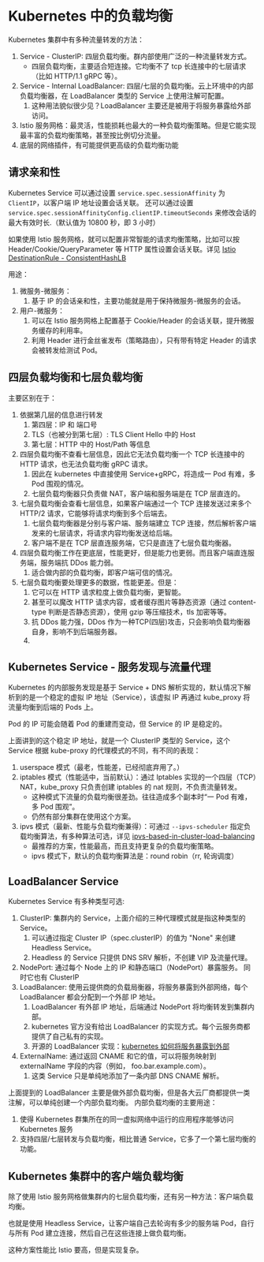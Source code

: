 # Kubernetes 中的负载均衡

Kubernetes 集群中有多种流量转发的方法：

1. Service - ClusterIP: 四层负载均衡。群内部使用广泛的一种流量转发方式。
   - 四层负载均衡，主要适合短连接。它均衡不了 tcp 长连接中的七层请求（比如 HTTP/1.1 gRPC 等）。
2. Service - Internal LoadBalancer: 四层/七层的负载均衡。云上环境中的内部负载均衡器，在 LoadBalancer 类型的 Service 上使用注解可配置。
   1. 这种用法貌似很少见？LoadBalancer 主要还是被用于将服务暴露给外部访问。
3. Istio 服务网格：最灵活，性能损耗也最大的一种负载均衡策略。但是它能实现最丰富的负载均衡策略，甚至按比例切分流量。
4. 底层的网络插件，有可能提供更高级的负载均衡功能


## 请求亲和性

Kubernetes Service 可以通过设置 `service.spec.sessionAffinity` 为 `ClientIP`，以客户端 IP 地址设置会话关联。
还可以通过设置 `service.spec.sessionAffinityConfig.clientIP.timeoutSeconds` 来修改会话的最大有效时长.（默认值为 10800 秒，即 3 小时）

如果使用 Istio 服务网格，就可以配置非常智能的请求均衡策略，比如可以按 Header/Cookie/QueryParameter 等 HTTP 属性设置会话关联。详见 [Istio DestinationRule - ConsistentHashLB](https://istio.io/latest/docs/reference/config/networking/destination-rule/#LoadBalancerSettings-ConsistentHashLB)

用途：

1. 微服务-微服务：
   1. 基于 IP 的会话亲和性，主要功能就是用于保持微服务-微服务的会话。
2. 用户-微服务：
   1. 可以在 Istio 服务网格上配置基于 Cookie/Header 的会话关联，提升微服务缓存的利用率。
   2. 利用 Header 进行金丝雀发布（策略路由），只有带有特定 Header 的请求会被转发给测试 Pod。


## 四层负载均衡和七层负载均衡

主要区别在于：

1. 依据第几层的信息进行转发
   1. 第四层：IP 和 端口号
   2. TLS（也被分到第七层）: TLS Client Hello 中的 Host
   3. 第七层：HTTP 中的 Host/Path 等信息
2. 四层负载均衡不查看七层信息，因此它无法负载均衡一个 TCP 长连接中的 HTTP 请求，也无法负载均衡 gRPC 请求。
   1. 因此在 kubernetes 中直接使用 Service+gRPC，将造成一 Pod 有难，多 Pod 围观的情况。
   2. 七层负载均衡器只负责做 NAT，客户端和服务端是在 TCP 层直连的。
3. 七层负载均衡会查看七层信息，如果客户端通过一个 TCP 连接发送过来多个 HTTP/2 请求，它能够将请求均衡到多个后端去。
   1. 七层负载均衡器是分别与客户端、服务端建立 TCP 连接，然后解析客户端发来的七层请求，将请求内容均衡发送给后端。
   1. 客户端不是在 TCP 层直连服务端，它只是直连了七层负载均衡器。
4. 四层负载均衡工作在更底层，性能更好，但是能力也更弱。而且客户端直连服务端，服务端抗 DDos 能力弱。
   1. 适合做内部的负载均衡，即客户端可信的情况。
5. 七层负载均衡要处理更多的数据，性能更差。但是：
   1. 它可以在 HTTP 请求粒度上做负载均衡，更智能。
   2. 甚至可以魔改 HTTP 请求内容，或者缓存图片等静态资源（通过 content-type 判断是否静态资源），使用 gzip 等压缩技术，tls 加密等等。
   3. 抗 DDos 能力强，DDos 作为一种TCP(四层)攻击，只会影响负载均衡器自身，影响不到后端服务器。
   4. 

## Kubernetes Service - 服务发现与流量代理

Kubernetes 的内部服务发现是基于 Service + DNS 解析实现的，默认情况下解析到的是一个稳定的虚拟 IP 地址（Service），该虚拟 IP 再通过 kube_proxy 将流量均衡到后端的 Pods 上。

Pod 的 IP 可能会随着 Pod 的重建而变动，但 Service 的 IP 是稳定的。

上面讲到的这个稳定 IP 地址，就是一个 ClusterIP 类型的 Service，这个 Service 根据 kube-proxy 的代理模式的不同，有不同的表现：

1. userspace 模式（最老，性能差，已经彻底弃用了。）
1. iptables  模式（性能适中，当前默认）：通过 Iptables 实现的一个四层（TCP）NAT，kube_proxy 只负责创建 iptables 的 nat 规则，不负责流量转发。
    - 这种模式下流量的负载均衡很差劲。往往造成多个副本时“一 Pod 有难，多 Pod 围观”。
    - 仍然有部分集群在使用这个方案。
1. ipvs 模式（最新、性能与负载均衡兼得）：可通过 `--ipvs-scheduler` 指定负载均衡算法，有多种算法可选，详见 [ipvs-based-in-cluster-load-balancing](https://kubernetes.io/blog/2018/07/09/ipvs-based-in-cluster-load-balancing-deep-dive/)
    - 最推荐的方案，性能最高，而且支持更复杂的负载均衡策略。
    - ipvs 模式下，默认的负载均衡算法是：round robin（rr, 轮询调度）


## LoadBalancer Service

Kubernetes Service 有多种类型可选:

1. ClusterIP: 集群内的 Service，上面介绍的三种代理模式就是指这种类型的 Service。 
   1. 可以通过指定 Cluster IP（spec.clusterIP）的值为 "None" 来创建 Headless Service。
   2. Headless 的 Service 只提供 DNS SRV 解析，不创建 VIP 及流量代理。
2. NodePort: 通过每个 Node 上的 IP 和静态端口（NodePort）暴露服务。 同时它也有 ClusterIP
3. LoadBalancer: 使用云提供商的负载局衡器，将服务暴露到外部网络，每个 LoadBalancer 都会分配到一个外部 IP 地址。
   1. LoadBalancer 有外部 IP 地址，后端通过 NodePort 将均衡转发到集群内部。
   2. kubernetes 官方没有给出 LoadBalancer 的实现方式。每个云服务商都提供了自己私有的实现。
   3. 开源的 LoadBalancer 实现：[kubernetes 如何将服务暴露到外部](./kubernetes%20如何将服务暴露到外部.md)
4. ExternalName: 通过返回 CNAME 和它的值，可以将服务映射到 externalName 字段的内容（例如， foo.bar.example.com）。 
   1. 这类 Service 只是单纯地添加了一条内部 DNS CNAME 解析。

上面提到的 LoadBalancer 主要是做外部负载均衡，但是各大云厂商都提供一类注解，可以单纯创建一个内部负载均衡。
内部负载均衡的主要用途：

   1. 使得 Kubernetes 群集所在的同一虚拟网络中运行的应用程序能够访问 Kubernetes 服务
   2. 支持四层/七层转发与负载均衡，相比普通 Service，它多了一个第七层均衡的功能。


## Kubernetes 集群中的客户端负载均衡

除了使用 Istio 服务网格做集群内的七层负载均衡，还有另一种方法：客户端负载均衡。

也就是使用 Headless Service，让客户端自己去轮询有多少的服务端 Pod，自行与所有 Pod 建立连接，然后自己在这些连接上做负载均衡。

这种方案性能比 Istio 要高，但是实现复杂。
